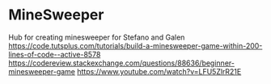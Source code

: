 # MineSweeper
Hub for creating minesweeper for Stefano and Galen
https://code.tutsplus.com/tutorials/build-a-minesweeper-game-within-200-lines-of-code--active-8578
https://codereview.stackexchange.com/questions/88636/beginner-minesweeper-game
https://www.youtube.com/watch?v=LFU5ZlrR21E
